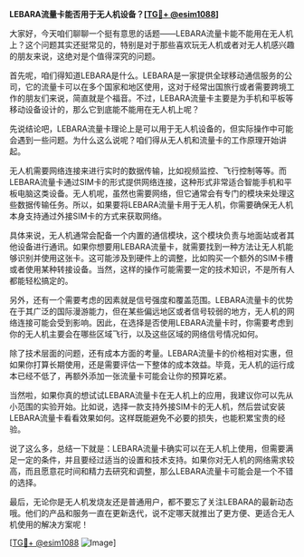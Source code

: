 **LEBARA流量卡能否用于无人机设备？[[TG💪+ @esim1088](https://t.me/s/esim1088)]**

大家好，今天咱们聊聊一个挺有意思的话题——LEBARA流量卡能不能用在无人机上？这个问题其实还挺常见的，特别是对于那些喜欢玩无人机或者对无人机感兴趣的朋友来说，这绝对是个值得深究的问题。

首先呢，咱们得知道LEBARA是什么。LEBARA是一家提供全球移动通信服务的公司，它的流量卡可以在多个国家和地区使用，这对于经常出国旅行或者需要跨境工作的朋友们来说，简直就是个福音。不过，LEBARA流量卡主要是为手机和平板等移动设备设计的，那么它到底能不能用在无人机上呢？

先说结论吧，LEBARA流量卡理论上是可以用于无人机设备的，但实际操作中可能会遇到一些问题。为什么这么说呢？咱们得从无人机和流量卡的工作原理开始讲起。

无人机需要网络连接来进行实时的数据传输，比如视频监控、飞行控制等等。而LEBARA流量卡通过SIM卡的形式提供网络连接，这种形式非常适合智能手机和平板电脑这类设备。无人机呢，虽然也需要网络，但它通常会有专门的模块来处理这些数据传输任务。所以，如果要将LEBARA流量卡用于无人机，你需要确保无人机本身支持通过外接SIM卡的方式来获取网络。

具体来说，无人机通常会配备一个内置的通信模块，这个模块负责与地面站或者其他设备进行通讯。如果你想要用LEBARA流量卡，就需要找到一种方法让无人机能够识别并使用这张卡。这可能涉及到硬件上的调整，比如购买一个额外的SIM卡槽或者使用某种转接设备。当然，这样的操作可能需要一定的技术知识，不是所有人都能轻松搞定的。

另外，还有一个需要考虑的因素就是信号强度和覆盖范围。LEBARA流量卡的优势在于其广泛的国际漫游能力，但在某些偏远地区或者信号较弱的地方，无人机的网络连接可能会受到影响。因此，在选择是否使用LEBARA流量卡时，你需要考虑到你的无人机主要会在哪些区域飞行，以及这些区域的网络信号情况如何。

除了技术层面的问题，还有成本方面的考量。LEBARA流量卡的价格相对实惠，但如果你打算长期使用，还是需要评估一下整体的成本效益。毕竟，无人机的运行成本已经不低了，再额外添加一张流量卡可能会让你的预算吃紧。

当然啦，如果你真的想试试LEBARA流量卡在无人机上的应用，我建议你可以先从小范围的实验开始。比如说，选择一款支持外接SIM卡的无人机，然后尝试安装LEBARA流量卡看看效果如何。这样既能避免不必要的损失，也能积累宝贵的经验。

说了这么多，总结一下就是：LEBARA流量卡确实可以在无人机上使用，但需要满足一定的条件，并且要经过适当的设置和技术支持。如果你对无人机的网络需求较高，而且愿意花时间和精力去研究和调整，那么LEBARA流量卡可能会是一个不错的选择。

最后，无论你是无人机发烧友还是普通用户，都不要忘了关注LEBARA的最新动态哦。他们的产品和服务一直在更新迭代，说不定哪天就推出了更方便、更适合无人机使用的解决方案呢！

[[TG💪+ @esim1088](https://t.me/s/esim1088) ![Image](https://i.postimg.cc/4NQfJmqS/Snipaste-2025-05-13-00-14-12.png)]